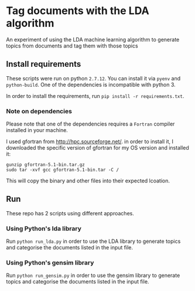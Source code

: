 # Tag documents with the LDA algorithm

An experiment of using the LDA machine learning algorithm to generate topics
from documents and tag them with those topics

## Install requirements

These scripts were run on python `2.7.12`. You can install it via `pyenv` and
`python-build`. One of the dependencies is incompatible with python 3.

In order to install the requirements, run `pip install -r requirements.txt`.

### Note on dependencies

Please note that one of the dependencies requires a `Fortran` compiler installed
in your machine.

I used gfortran from http://hpc.sourceforge.net/. in order to install it, I
downloaded the specific version of gfortran for my OS version and installed it:

```
gunzip gfortran-5.1-bin.tar.gz
sudo tar -xvf gcc gfortran-5.1-bin.tar -C /
```

This will copy the binary and other files into their expected lcoation.

## Run

These repo has 2 scripts using different approaches.

### Using Python's lda library

Run `python run_lda.py` in order to use the LDA library to generate topics and
categorise the documents listed in the input file.

### Using Python's gensim library

Run `python run_gensim.py` in order to use the gensim library to generate topics
and categorise the documents listed in the input file.
